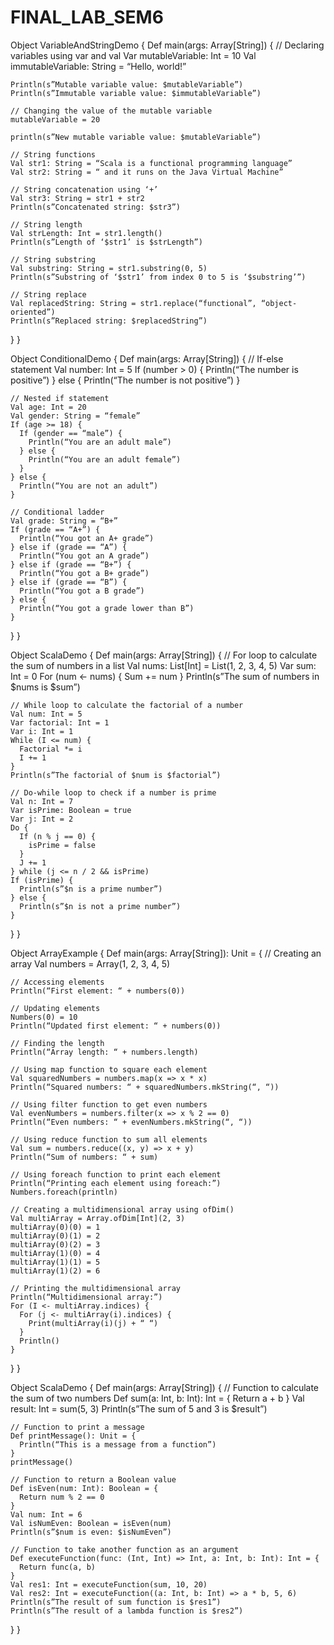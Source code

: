 # FINAL_LAB_SEM6

Object VariableAndStringDemo {
  Def main(args: Array[String]) {
    // Declaring variables using var and val
    Var mutableVariable: Int = 10
    Val immutableVariable: String = “Hello, world!”

    Println(s”Mutable variable value: $mutableVariable”)
    Println(s”Immutable variable value: $immutableVariable”)

    // Changing the value of the mutable variable
    mutableVariable = 20

    println(s”New mutable variable value: $mutableVariable”)

    // String functions
    Val str1: String = “Scala is a functional programming language”
    Val str2: String = “ and it runs on the Java Virtual Machine”

    // String concatenation using ‘+’
    Val str3: String = str1 + str2
    Println(s”Concatenated string: $str3”)

    // String length
    Val strLength: Int = str1.length()
    Println(s”Length of ‘$str1’ is $strLength”)

    // String substring
    Val substring: String = str1.substring(0, 5)
    Println(s”Substring of ‘$str1’ from index 0 to 5 is ‘$substring’”)

    // String replace
    Val replacedString: String = str1.replace(“functional”, “object-oriented”)
    Println(s”Replaced string: $replacedString”)
  }
}




Object ConditionalDemo {
  Def main(args: Array[String]) {
    // If-else statement
    Val number: Int = 5
    If (number > 0) {
      Println(“The number is positive”)
    } else {
      Println(“The number is not positive”)
    }

    // Nested if statement
    Val age: Int = 20
    Val gender: String = “female”
    If (age >= 18) {
      If (gender == “male”) {
        Println(“You are an adult male”)
      } else {
        Println(“You are an adult female”)
      }
    } else {
      Println(“You are not an adult”)
    }

    // Conditional ladder
    Val grade: String = “B+”
    If (grade == “A+”) {
      Println(“You got an A+ grade”)
    } else if (grade == “A”) {
      Println(“You got an A grade”)
    } else if (grade == “B+”) {
      Println(“You got a B+ grade”)
    } else if (grade == “B”) {
      Println(“You got a B grade”)
    } else {
      Println(“You got a grade lower than B”)
    }
  }
}






Object ScalaDemo {
  Def main(args: Array[String]) {
    // For loop to calculate the sum of numbers in a list
    Val nums: List[Int] = List(1, 2, 3, 4, 5)
    Var sum: Int = 0
    For (num <- nums) {
      Sum += num
    }
    Println(s”The sum of numbers in $nums is $sum”)

    // While loop to calculate the factorial of a number
    Val num: Int = 5
    Var factorial: Int = 1
    Var i: Int = 1
    While (I <= num) {
      Factorial *= i
      I += 1
    }
    Println(s”The factorial of $num is $factorial”)

    // Do-while loop to check if a number is prime
    Val n: Int = 7
    Var isPrime: Boolean = true
    Var j: Int = 2
    Do {
      If (n % j == 0) {
        isPrime = false
      }
      J += 1
    } while (j <= n / 2 && isPrime)
    If (isPrime) {
      Println(s”$n is a prime number”)
    } else {
      Println(s”$n is not a prime number”)
    }
  }
}





Object ArrayExample {
  Def main(args: Array[String]): Unit = {
    // Creating an array
    Val numbers = Array(1, 2, 3, 4, 5)

    // Accessing elements
    Println(“First element: “ + numbers(0))

    // Updating elements
    Numbers(0) = 10
    Println(“Updated first element: “ + numbers(0))

    // Finding the length
    Println(“Array length: “ + numbers.length)

    // Using map function to square each element
    Val squaredNumbers = numbers.map(x => x * x)
    Println(“Squared numbers: “ + squaredNumbers.mkString(“, “))

    // Using filter function to get even numbers
    Val evenNumbers = numbers.filter(x => x % 2 == 0)
    Println(“Even numbers: “ + evenNumbers.mkString(“, “))

    // Using reduce function to sum all elements
    Val sum = numbers.reduce((x, y) => x + y)
    Println(“Sum of numbers: “ + sum)

    // Using foreach function to print each element
    Println(“Printing each element using foreach:”)
    Numbers.foreach(println)

    // Creating a multidimensional array using ofDim()
    Val multiArray = Array.ofDim[Int](2, 3)
    multiArray(0)(0) = 1
    multiArray(0)(1) = 2
    multiArray(0)(2) = 3
    multiArray(1)(0) = 4
    multiArray(1)(1) = 5
    multiArray(1)(2) = 6

    // Printing the multidimensional array
    Println(“Multidimensional array:”)
    For (I <- multiArray.indices) {
      For (j <- multiArray(i).indices) {
        Print(multiArray(i)(j) + “ “)
      }
      Println()
    }
  }
}




Object ScalaDemo {
  Def main(args: Array[String]) {
    // Function to calculate the sum of two numbers
    Def sum(a: Int, b: Int): Int = {
      Return a + b
    }
    Val result: Int = sum(5, 3)
    Println(s”The sum of 5 and 3 is $result”)

    // Function to print a message
    Def printMessage(): Unit = {
      Println(“This is a message from a function”)
    }
    printMessage()

    // Function to return a Boolean value
    Def isEven(num: Int): Boolean = {
      Return num % 2 == 0
    }
    Val num: Int = 6
    Val isNumEven: Boolean = isEven(num)
    Println(s”$num is even: $isNumEven”)

    // Function to take another function as an argument
    Def executeFunction(func: (Int, Int) => Int, a: Int, b: Int): Int = {
      Return func(a, b)
    }
    Val res1: Int = executeFunction(sum, 10, 20)
    Val res2: Int = executeFunction((a: Int, b: Int) => a * b, 5, 6)
    Println(s”The result of sum function is $res1”)
    Println(s”The result of a lambda function is $res2”)
  }
}

